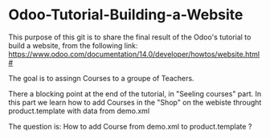 # Odoo-Tutorial-Building-a-Website
This purpose of this git is to share the final result of the Odoo's tutorial to build a website,
from the following link: https://www.odoo.com/documentation/14.0/developer/howtos/website.html#

The goal is to assingn Courses to a groupe of Teachers.

There a blocking point at the end of the tutorial, in "Seeling courses" part.
In this part we learn how to add Courses in the "Shop" on the webiste throught product.template with data from demo.xml

The question is: How to add Course from demo.xml to product.template ?
